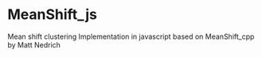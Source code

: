 # MeanShift_js
Mean shift clustering Implementation in javascript based on MeanShift_cpp by Matt Nedrich
